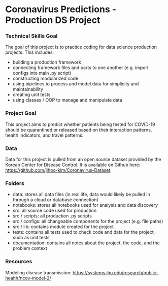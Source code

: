 # Coronavirus Predictions - Production DS Project

### Technical Skills Goal
The goal of this project is to practice coding for data science production projects.  This includes:
- building a production framework
- connecting framework files and parts to one another (e.g. import configs into main .py script)
- constructing modularized code
- using pipelines to process and model data for simplicity and maintainability
- creating unit tests
- using classes / OOP to manage and manipulate data

### Project Goal
This project aims to predict whether patients being tested for COVID-19 should be quarantined or released based on their interaction patterns, health indicators, and travel patterns.

### Data
Data for this project is pulled from an open source dataset provided by the Korean Center for Disease Control.  It is available on Github here: https://github.com/jihoo-kim/Coronavirus-Dataset.

### Folders
- data: stores all data files (in real life, data would likely be pulled in through a cloud or database connection)
- notebooks: stores all notebooks used for analysis and data discovery
- src: all source code used for production
- src / scripts:  all production .py scripts
- src / configs: all changeable components for the project (e.g. file paths)
- src / lib: contains module created for the project
- tests: contains all tests used to check code and data for the project, such as unit tests
- documentation: contains all notes about the project, the code, and the problem context

### Resources
Modeling disease transmission: https://systems.jhu.edu/research/public-health/ncov-model-2/
